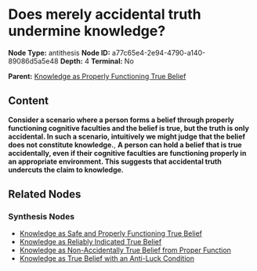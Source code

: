 # Does merely accidental truth undermine knowledge?

**Node Type:** antithesis
**Node ID:** a77c65e4-2e94-4790-a140-89086d5a5e48
**Depth:** 4
**Terminal:** No

**Parent:** [Knowledge as Properly Functioning True Belief](knowledge-as-properly-functioning-true-belief-synthesis-63c65074-1f2b-4397-9118-ca47016754ad.md)

## Content

**Consider a scenario where a person forms a belief through properly functioning cognitive faculties and the belief is true, but the truth is only accidental. In such a scenario, intuitively we might judge that the belief does not constitute knowledge.**, **A person can hold a belief that is true accidentally, even if their cognitive faculties are functioning properly in an appropriate environment. This suggests that accidental truth undercuts the claim to knowledge.**

## Related Nodes

### Synthesis Nodes

- [Knowledge as Safe and Properly Functioning True Belief](knowledge-as-safe-and-properly-functioning-true-belief-synthesis-9ef645a1-cebc-4562-a994-6015a90341a8.md)
- [Knowledge as Reliably Indicated True Belief](knowledge-as-reliably-indicated-true-belief-synthesis-bceff946-6b67-47ee-8a83-a20473f87b13.md)
- [Knowledge as Non-Accidentally True Belief from Proper Function](knowledge-as-non-accidentally-true-belief-from-proper-function-synthesis-fe07e559-06c9-43c8-a4fd-83c57d1d8d07.md)
- [Knowledge as True Belief with an Anti-Luck Condition](knowledge-as-true-belief-with-an-anti-luck-condition-synthesis-67ff2066-04d5-4ea8-bc1f-b05885af81ae.md)
